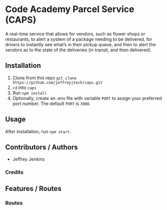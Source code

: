 # Code Academy Parcel Service (CAPS)

A real-time service that allows for vendors, such as flower shops or restaurants, to alert a system of a package needing to be delivered, for drivers to instantly see what’s in their pickup queue, and then to alert the vendors as to the state of the deliveries (in transit, and then delivered).

<!-- Insert links to deploy(s) here -->

<!-- Insert UML diagram here -->

## Installation

1. Clone from this repo `git clone https://github.com/jeffreyjtech/caps.git`
2. `cd` into `caps`
3. Run `npm install`
4. Optionally, create an .env file with variable `PORT` to assign your preferred port number. The default `PORT` is `3000`.

## Usage

After installation, run `npm start`.

## Contributors / Authors

- Jeffrey Jenkins

### Credits

<!-- Credits and reference links go here -->

## Features / Routes

### Routes

<!-- Route documentation goes here -->

<!-- #### `/routeA` -->

<!-- Sample for an endpoint below. Refer to sample-README.md for more -->
<!-- - GET : `/magikarp[/:id]`
  - Parameters
    - Optional: an `id` param will specify a single record to return.
  - Response
    - status `200`, and a JSON body which is an array of all records in the table if `id` **is not** present, or a single record if `id` **is** present.
      - body: `{ // refer to schema }`
    - status `500`, `id` param is invalid. -->

<!-- ### Schemas -->

<!-- #### `modelA` schema: -->

<!-- 
```js
{
  name: "Golden boy", // Required
  shiny: true // Required
}
``` -->
